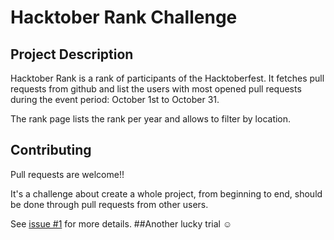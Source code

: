 # Hacktober Rank Challenge

## Project Description

Hacktober Rank is a rank of participants of the Hacktoberfest. It fetches pull requests from github and list the users with most opened pull requests during the event period: October 1st to October 31.

The rank page lists the rank per year and allows to filter by location.

## Contributing

Pull requests are welcome!!

It's a challenge about create a whole project, from beginning to end, should be done through pull requests from other users. 

See [issue #1](https://github.com/paulodiovani/hacktoberrank/issues/1) for more details.
##Another lucky trial ☺ 
